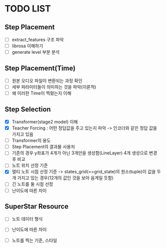 # TODO LIST

## Step Placement
- [ ] extract_features 구조 파악
- [ ] librosa 이해하기
- [ ] generate level 부분 분석

## Step Placement(Time)
- [ ] 원본 오디오 파일이 변환되는 과정 확인
- [ ] 세부 파라미터들이 의미하는 것을 파악(이론적)
- [ ] 왜 이러한 Time이 찍혔는지 이해

## Step Selection
- [x] Transformer(stage2 model) 이해
- [x] Teacher Forcing : 어떤 정답값을 주고 있는지 파악 -> 인코더와 같은 정답 값을 가지고 있음
- [ ] Transformer의 용도
- [ ] Step Placement의 결과물 사용처
- [ ] 기존의 경우 y좌표가 4개가 아닌 3개만을 생성함(LineLayer) 4개 생성으로 변경 후 비교
- [ ] 노트 위치 선정 기준
- [x] 멀티 노트 시점 선정 기준 -> states_grid(==grid_state)의 원소(tuple)이 값을 두개 가지고 있는 경우(12개의 값인 것을 보아 음계일 듯함)
- [ ] 긴 노트를 둘 시점 선정
- [ ] 난이도에 따른 차이

## SuperStar Resource
- [ ] 노트 데이터 형식
- [ ] 난이도에 따른 차이
- [ ] 노트를 찍는 기준, 스타일

